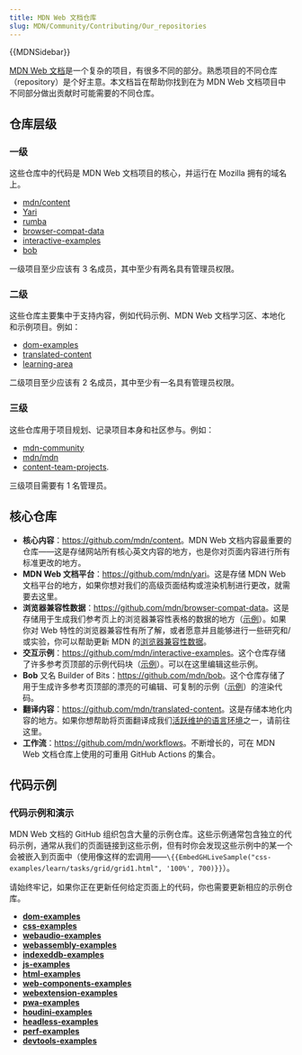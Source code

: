 ```yaml
---
title: MDN Web 文档仓库
slug: MDN/Community/Contributing/Our_repositories
---
```


{{MDNSidebar}}

[MDN Web 文档](/)是一个复杂的项目，有很多不同的部分。熟悉项目的不同仓库（repository）是个好主意。本文档旨在帮助你找到在为 MDN Web 文档项目中不同部分做出贡献时可能需要的不同仓库。

## 仓库层级

### 一级

这些仓库中的代码是 MDN Web 文档项目的核心，并运行在 Mozilla 拥有的域名上。

- [mdn/content](https://github.com/mdn/content)
- [Yari](https://github.com/mdn/yari)
- [rumba](https://github.com/mdn/rumba)
- [browser-compat-data](https://github.com/mdn/browser-compat-data)
- [interactive-examples](https://github.com/mdn/interactive-examples)
- [bob](https://github.com/mdn/bob)

一级项目至少应该有 3 名成员，其中至少有两名具有管理员权限。

### 二级

这些仓库主要集中于支持内容，例如代码示例、MDN Web 文档学习区、本地化和示例项目。例如：

- [dom-examples](https://github.com/mdn/dom-examples)
- [translated-content](https://github.com/mdn/translated-content)
- [learning-area](https://github.com/mdn/learning-area)

二级项目至少应该有 2 名成员，其中至少有一名具有管理员权限。

### 三级

这些仓库用于项目规划、记录项目本身和社区参与。例如：

- [mdn-community](https://github.com/mdn/mdn-community)
- [mdn/mdn](https://github.com/mdn/mdn)
- [content-team-projects](https://github.com/mdn/content-team-projects).

三级项目需要有 1 名管理员。

## 核心仓库

- **核心内容**：<https://github.com/mdn/content>。MDN Web 文档内容最重要的仓库——这是存储网站所有核心英文内容的地方，也是你对页面内容进行所有标准更改的地方。
- **MDN Web 文档平台**：<https://github.com/mdn/yari>。这是存储 MDN Web 文档平台的地方，如果你想对我们的高级页面结构或渲染机制进行更改，就需要去这里。
- **浏览器兼容性数据**：<https://github.com/mdn/browser-compat-data>。这是存储用于生成我们参考页上的浏览器兼容性表格的数据的地方（[示例](/zh-CN/docs/Web/HTML/Element/progress#浏览器兼容性)）。如果你对 Web 特性的浏览器兼容性有所了解，或者愿意并且能够进行一些研究和/或实验，你可以帮助更新 MDN 的[浏览器兼容性数据](https://github.com/mdn/browser-compat-data/blob/main/docs/contributing.md)。
- **交互示例**：<https://github.com/mdn/interactive-examples>。这个仓库存储了许多参考页顶部的示例代码块（[示例](/zh-CN/docs/Web/JavaScript/Reference/Global_Objects/globalThis)）。可以在这里编辑这些示例。
- **Bob** 又名 Builder of Bits：<https://github.com/mdn/bob>。这个仓库存储了用于生成许多参考页顶部的漂亮的可编辑、可复制的示例（[示例](/zh-CN/docs/Web/JavaScript/Reference/Global_Objects/globalThis)）的渲染代码。
- **翻译内容**：<https://github.com/mdn/translated-content>。这是存储本地化内容的地方。如果你想帮助将页面翻译成我们[活跃维护的语言环境](https://github.com/mdn/translated-content#locales)之一，请前往这里。
- **工作流**：<https://github.com/mdn/workflows>。不断增长的，可在 MDN Web 文档仓库上使用的可重用 GitHub Actions 的集合。

## 代码示例

### 代码示例和演示

MDN Web 文档的 GitHub 组织包含大量的示例仓库。这些示例通常包含独立的代码示例，通常从我们的页面链接到这些示例，但有时你会发现这些示例中的某一个会被嵌入到页面中（使用像这样的宏调用——`\{{EmbedGHLiveSample("css-examples/learn/tasks/grid/grid1.html", '100%', 700)}}`）。

请始终牢记，如果你正在更新任何给定页面上的代码，你也需要更新相应的示例仓库。

- [**dom-examples**](https://github.com/mdn/dom-examples)
- [**css-examples**](https://github.com/mdn/css-examples)
- [**webaudio-examples**](https://github.com/mdn/webaudio-examples)
- [**webassembly-examples**](https://github.com/mdn/webassembly-examples)
- [**indexeddb-examples**](https://github.com/mdn/indexeddb-examples)
- [**js-examples**](https://github.com/mdn/js-examples)
- [**html-examples**](https://github.com/mdn/html-examples)
- [**web-components-examples**](https://github.com/mdn/web-components-examples)
- [**webextension-examples**](https://github.com/mdn/webextensions-examples)
- [**pwa-examples**](https://github.com/mdn/pwa-examples)
- [**houdini-examples**](https://github.com/mdn/houdini-examples)
- [**headless-examples**](https://github.com/mdn/headless-examples)
- [**perf-examples**](https://github.com/mdn/perf-examples)
- [**devtools-examples**](https://github.com/mdn/devtools-examples)
